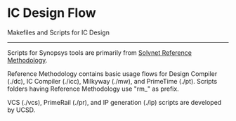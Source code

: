 IC Design Flow
==============

Makefiles and Scripts for IC Design

---

Scripts for Synopsys tools are primarily from [Solvnet Reference Methodology](https://solvnet.synopsys.com/rmgen).

Reference Methodology contains basic usage flows for Design Compiler (./dc), IC
Compiler (./icc), Milkyway (./mw), and PrimeTime (./pt). Scripts folders having
Reference Methodology use "rm\_" as prefix.

VCS (./vcs), PrimeRail (./pr), and IP generation (./ip) scripts are developed
by UCSD.
